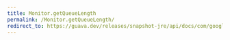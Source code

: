 ```yaml
---
title: Monitor.getQueueLength
permalink: /Monitor.getQueueLength/
redirect_to: https://guava.dev/releases/snapshot-jre/api/docs/com/google/common/util/concurrent/Monitor.html#getQueueLength--
---
```

